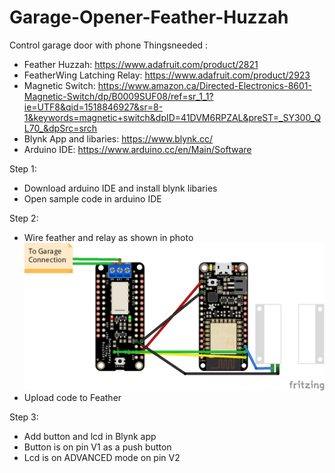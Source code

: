 # Garage-Opener-Feather-Huzzah
Control garage door with phone 
Thingsneeded :
- Feather Huzzah: https://www.adafruit.com/product/2821  
- FeatherWing Latching Relay: https://www.adafruit.com/product/2923  
- Magnetic Switch: https://www.amazon.ca/Directed-Electronics-8601-Magnetic-Switch/dp/B0009SUF08/ref=sr_1_1?ie=UTF8&qid=1518846927&sr=8-1&keywords=magnetic+switch&dpID=41DVM6RPZAL&preST=_SY300_QL70_&dpSrc=srch  
- Blynk App and libaries: https://www.blynk.cc/ 
- Arduino IDE: https://www.arduino.cc/en/Main/Software 
  
 
Step 1: 
  - Download arduino IDE and install blynk libaries
  - Open sample code in arduino IDE

Step 2:
  - Wire feather and relay as shown in photo
  ![Screenshot](Garage.png)
  - Upload code to Feather
  
Step 3:
  - Add button and lcd in Blynk app
  - Button is on pin V1 as a push button
  - Lcd is on ADVANCED mode on pin V2

  
  
